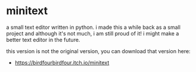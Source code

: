 # minitext
a small text editor written in python. i made this a while back as a small project
and although it's not much, i am still proud of it! i might make a better text editor
in the future.

this version is not the original version, you can download that version here:
- https://birdfourbirdfour.itch.io/minitext
